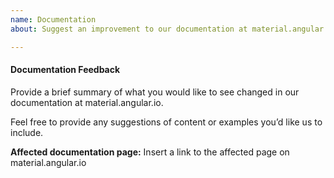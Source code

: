 ```yaml
---
name: Documentation
about: Suggest an improvement to our documentation at material.angular.io

---
```


#### Documentation Feedback

Provide a brief summary of what you would like to see changed in our 
documentation at material.angular.io.

Feel free to provide any suggestions of content or examples you’d like us to include.

**Affected documentation page:** Insert a link to the affected page on material.angular.io
